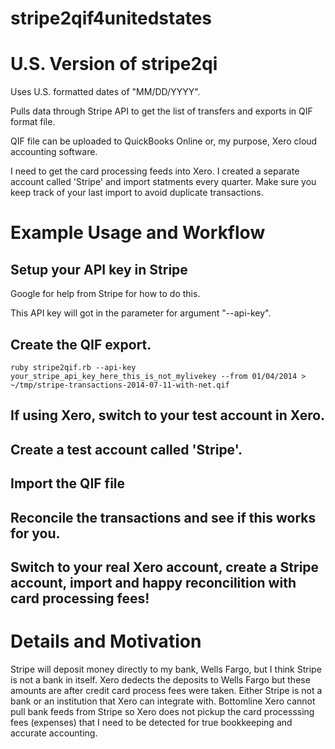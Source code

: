 stripe2qif4unitedstates
=======================

# U.S. Version of stripe2qi

Uses U.S. formatted dates of "MM/DD/YYYY".

Pulls data through Stripe API to get the list of transfers and exports in QIF format file.

QIF file can be uploaded to QuickBooks Online or, my purpose, Xero cloud accounting software.

I need to get the card processing feeds into Xero. I created a separate account called 'Stripe' and import statments every quarter. Make sure you keep track of your last import to avoid duplicate transactions.

# Example Usage and Workflow

## Setup your API key in Stripe

Google for help from Stripe for how to do this.

This API key will got in the parameter for argument "--api-key".


## Create the QIF export.

`ruby stripe2qif.rb --api-key your_stripe_api_key_here_this_is_not_mylivekey --from 01/04/2014 > ~/tmp/stripe-transactions-2014-07-11-with-net.qif`

## If using Xero, switch to your test account in Xero.

## Create a test account called 'Stripe'.

## Import the QIF file

## Reconcile the transactions and see if this works for you.

## Switch to your real Xero account, create a Stripe account, import and happy reconcilition with card processing fees!

# Details and Motivation

Stripe will deposit money directly to my bank, Wells Fargo, but I think Stripe is not a bank in itself. Xero dedects the deposits to Wells Fargo but these amounts are after credit card process fees were taken. Either Stripe is not a bank or an institution that Xero can integrate with. Bottomline Xero cannot pull bank feeds from Stripe so Xero does not pickup the card processsing fees (expenses) that I need to be detected for true bookkeeping and accurate accounting.
